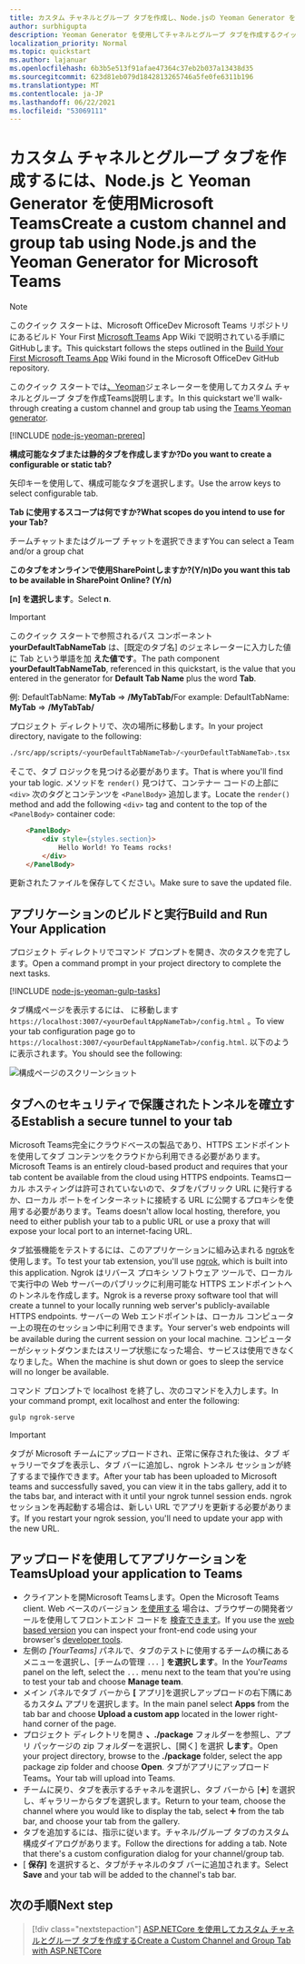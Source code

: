 ```yaml
---
title: カスタム チャネルとグループ タブを作成し、Node.jsの Yeoman Generator を使用Microsoft Teams
author: surbhigupta
description: Yeoman Generator を使用してチャネルとグループ タブを作成するクイック スタート Microsoft Teams。
localization_priority: Normal
ms.topic: quickstart
ms.author: lajanuar
ms.openlocfilehash: 6b3b5e513f91afae47364c37eb2b037a13438d35
ms.sourcegitcommit: 623d81eb079d1842813265746a5fe0fe6311b196
ms.translationtype: MT
ms.contentlocale: ja-JP
ms.lasthandoff: 06/22/2021
ms.locfileid: "53069111"
---
```

# <a name="create-a-custom-channel-and-group-tab-using-nodejs-and-the-yeoman-generator-for-microsoft-teams"></a><span data-ttu-id="ca9ea-103">カスタム チャネルとグループ タブを作成するには、Node.js と Yeoman Generator を使用Microsoft Teams</span><span class="sxs-lookup"><span data-stu-id="ca9ea-103">Create a custom channel and group tab using Node.js and the Yeoman Generator for Microsoft Teams</span></span>

>[!NOTE]
><span data-ttu-id="ca9ea-104">このクイック スタートは、Microsoft OfficeDev Microsoft Teams リポジトリにあるビルド Your First [Microsoft Teams](https://github.com/OfficeDev/generator-teams/wiki/Build-Your-First-Microsoft-Teams-App) App Wiki で説明されている手順にGitHubします。</span><span class="sxs-lookup"><span data-stu-id="ca9ea-104">This quickstart follows the steps outlined in the [Build Your First Microsoft Teams App](https://github.com/OfficeDev/generator-teams/wiki/Build-Your-First-Microsoft-Teams-App) Wiki found in the Microsoft OfficeDev GitHub repository.</span></span>

<span data-ttu-id="ca9ea-105">このクイック スタートでは[、Yeoman](https://github.com/OfficeDev/generator-teams/)ジェネレーターを使用してカスタム チャネルとグループ タブを作成Teams説明します。</span><span class="sxs-lookup"><span data-stu-id="ca9ea-105">In this quickstart we'll walk-through creating a custom channel and group tab using the [Teams Yeoman generator](https://github.com/OfficeDev/generator-teams/).</span></span>

[!INCLUDE [node-js-yeoman-prereq](~/includes/tabs/node-js-yeoman-prereq.md)]

<span data-ttu-id="ca9ea-106">**構成可能なタブまたは静的タブを作成しますか?**</span><span class="sxs-lookup"><span data-stu-id="ca9ea-106">**Do you want to create a configurable or static tab?**</span></span>

<span data-ttu-id="ca9ea-107">矢印キーを使用して、構成可能なタブを選択します。</span><span class="sxs-lookup"><span data-stu-id="ca9ea-107">Use the arrow keys to select configurable tab.</span></span>

<span data-ttu-id="ca9ea-108">**Tab に使用するスコープは何ですか?**</span><span class="sxs-lookup"><span data-stu-id="ca9ea-108">**What scopes do you intend to use for your Tab?**</span></span>

<span data-ttu-id="ca9ea-109">チームチャットまたはグループ チャットを選択できます</span><span class="sxs-lookup"><span data-stu-id="ca9ea-109">You can select a Team and/or a group chat</span></span>

<span data-ttu-id="ca9ea-110">**このタブをオンラインで使用SharePointしますか?(Y/n)**</span><span class="sxs-lookup"><span data-stu-id="ca9ea-110">**Do you want this tab to be available in SharePoint Online? (Y/n)**</span></span> 

<span data-ttu-id="ca9ea-111">**[n] を選択します**。</span><span class="sxs-lookup"><span data-stu-id="ca9ea-111">Select **n**.</span></span>

>[!IMPORTANT]
><span data-ttu-id="ca9ea-112">このクイック スタートで参照されるパス コンポーネント **yourDefaultTabNameTab** は、[既定のタブ名] のジェネレーターに入力した値に Tab という単語を加 **えた値です**。</span><span class="sxs-lookup"><span data-stu-id="ca9ea-112">The path component **yourDefaultTabNameTab**, referenced in this quickstart, is the value that you entered in the generator for **Default Tab Name** plus the word **Tab**.</span></span>
>
><span data-ttu-id="ca9ea-113">例: DefaultTabName: **MyTab**  =>  **/MyTabTab/**</span><span class="sxs-lookup"><span data-stu-id="ca9ea-113">For example: DefaultTabName: **MyTab** => **/MyTabTab/**</span></span>

<span data-ttu-id="ca9ea-114">プロジェクト ディレクトリで、次の場所に移動します。</span><span class="sxs-lookup"><span data-stu-id="ca9ea-114">In your project directory, navigate to the following:</span></span>

```bash
./src/app/scripts/<yourDefaultTabNameTab>/<yourDefaultTabNameTab>.tsx
```

<span data-ttu-id="ca9ea-115">そこで、タブ ロジックを見つける必要があります。</span><span class="sxs-lookup"><span data-stu-id="ca9ea-115">That is where you'll find your tab logic.</span></span> <span data-ttu-id="ca9ea-116">メソッドを `render()` 見つけて、コンテナー コードの上部に `<div>` 次のタグとコンテンツを `<PanelBody>` 追加します。</span><span class="sxs-lookup"><span data-stu-id="ca9ea-116">Locate the `render()` method and add the following `<div>` tag and content to the top of the `<PanelBody>` container code:</span></span>

```html
    <PanelBody>
        <div style={styles.section}>
            Hello World! Yo Teams rocks!
        </div>
    </PanelBody>
```

<span data-ttu-id="ca9ea-117">更新されたファイルを保存してください。</span><span class="sxs-lookup"><span data-stu-id="ca9ea-117">Make sure to save the updated file.</span></span>

## <a name="build-and-run-your-application"></a><span data-ttu-id="ca9ea-118">アプリケーションのビルドと実行</span><span class="sxs-lookup"><span data-stu-id="ca9ea-118">Build and Run Your Application</span></span>

<span data-ttu-id="ca9ea-119">プロジェクト ディレクトリでコマンド プロンプトを開き、次のタスクを完了します。</span><span class="sxs-lookup"><span data-stu-id="ca9ea-119">Open a command prompt in your project directory to complete the next tasks.</span></span>

[!INCLUDE [node-js-yeoman-gulp-tasks](~/includes/tabs/node-js-yeoman-gulp-tasks.md)]

<span data-ttu-id="ca9ea-120">タブ構成ページを表示するには、 に移動します `https://localhost:3007/<yourDefaultAppNameTab>/config.html` 。</span><span class="sxs-lookup"><span data-stu-id="ca9ea-120">To view your tab configuration page go to `https://localhost:3007/<yourDefaultAppNameTab>/config.html`.</span></span> <span data-ttu-id="ca9ea-121">以下のように表示されます。</span><span class="sxs-lookup"><span data-stu-id="ca9ea-121">You should see the following:</span></span>

![構成ページのスクリーンショット](~/assets/images/tab-images/configurationPage.png)

## <a name="establish-a-secure-tunnel-to-your-tab"></a><span data-ttu-id="ca9ea-123">タブへのセキュリティで保護されたトンネルを確立する</span><span class="sxs-lookup"><span data-stu-id="ca9ea-123">Establish a secure tunnel to your tab</span></span>

<span data-ttu-id="ca9ea-124">Microsoft Teams完全にクラウドベースの製品であり、HTTPS エンドポイントを使用してタブ コンテンツをクラウドから利用できる必要があります。</span><span class="sxs-lookup"><span data-stu-id="ca9ea-124">Microsoft Teams is an entirely cloud-based product and requires that your tab content be available from the cloud using HTTPS endpoints.</span></span> <span data-ttu-id="ca9ea-125">Teamsローカル ホスティングは許可されていないので、タブをパブリック URL に発行するか、ローカル ポートをインターネットに接続する URL に公開するプロキシを使用する必要があります。</span><span class="sxs-lookup"><span data-stu-id="ca9ea-125">Teams doesn't allow local hosting, therefore, you need to either publish your tab to a public URL or use a proxy that will expose your local port to an internet-facing URL.</span></span>

<span data-ttu-id="ca9ea-126">タブ拡張機能をテストするには、このアプリケーションに組み込まれる [ngrok](https://ngrok.com/docs)を使用します。</span><span class="sxs-lookup"><span data-stu-id="ca9ea-126">To test your tab extension, you'll use [ngrok](https://ngrok.com/docs), which is built into this application.</span></span> <span data-ttu-id="ca9ea-127">Ngrok はリバース プロキシ ソフトウェア ツールで、ローカルで実行中の Web サーバーのパブリックに利用可能な HTTPS エンドポイントへのトンネルを作成します。</span><span class="sxs-lookup"><span data-stu-id="ca9ea-127">Ngrok is a reverse proxy software tool that will create a tunnel to your locally running web server's publicly-available HTTPS endpoints.</span></span> <span data-ttu-id="ca9ea-128">サーバーの Web エンドポイントは、ローカル コンピューター上の現在のセッション中に利用できます。</span><span class="sxs-lookup"><span data-stu-id="ca9ea-128">Your server's web endpoints will be available during the current session on your local machine.</span></span> <span data-ttu-id="ca9ea-129">コンピューターがシャットダウンまたはスリープ状態になった場合、サービスは使用できなくなりました。</span><span class="sxs-lookup"><span data-stu-id="ca9ea-129">When the machine is shut down or goes to sleep the service will no longer be available.</span></span>

<span data-ttu-id="ca9ea-130">コマンド プロンプトで localhost を終了し、次のコマンドを入力します。</span><span class="sxs-lookup"><span data-stu-id="ca9ea-130">In your command prompt, exit localhost and enter the following:</span></span>

```bash
gulp ngrok-serve
```

> [!IMPORTANT]
> <span data-ttu-id="ca9ea-131">タブが Microsoft チームにアップロードされ、正常に保存された後は、タブ ギャラリーでタブを表示し、タブ バーに追加し、ngrok トンネル セッションが終了するまで操作できます。</span><span class="sxs-lookup"><span data-stu-id="ca9ea-131">After your tab has been uploaded to Microsoft teams and successfully saved, you can view it in the tabs gallery, add it to the tabs bar, and interact with it until your ngrok tunnel session ends.</span></span> <span data-ttu-id="ca9ea-132">ngrok セッションを再起動する場合は、新しい URL でアプリを更新する必要があります。</span><span class="sxs-lookup"><span data-stu-id="ca9ea-132">If you restart your ngrok session, you'll need to update your app with the new URL.</span></span>

## <a name="upload-your-application-to-teams"></a><span data-ttu-id="ca9ea-133">アップロードを使用してアプリケーションをTeams</span><span class="sxs-lookup"><span data-stu-id="ca9ea-133">Upload your application to Teams</span></span>

- <span data-ttu-id="ca9ea-134">クライアントを開Microsoft Teamsします。</span><span class="sxs-lookup"><span data-stu-id="ca9ea-134">Open the Microsoft Teams client.</span></span> <span data-ttu-id="ca9ea-135">Web ベースのバージョン [を使用する](https://teams.microsoft.com) 場合は、ブラウザーの開発者ツールを使用してフロントエンド コードを [検査できます](~/tabs/how-to/developer-tools.md)。</span><span class="sxs-lookup"><span data-stu-id="ca9ea-135">If you use the [web based version](https://teams.microsoft.com) you can inspect your front-end code using your browser's [developer tools](~/tabs/how-to/developer-tools.md).</span></span>
- <span data-ttu-id="ca9ea-136">左側の *[YourTeams]* パネルで、タブのテストに使用するチームの横にあるメニューを選択し、[チームの管理 `...` ] **を選択します**。</span><span class="sxs-lookup"><span data-stu-id="ca9ea-136">In the *YourTeams* panel on the left, select the `...` menu next to the team that you're using to test your tab and choose **Manage team**.</span></span>
- <span data-ttu-id="ca9ea-137">メイン パネルでタブ バーから **[** アプリ]を選択しアップロードの右下隅にあるカスタム アプリを選択します。</span><span class="sxs-lookup"><span data-stu-id="ca9ea-137">In the main panel select **Apps** from the tab bar and choose **Upload a custom app** located in the lower right-hand corner of the page.</span></span>
- <span data-ttu-id="ca9ea-138">プロジェクト ディレクトリを開き **、./package** フォルダーを参照し、アプリ パッケージの zip フォルダーを選択し、[開く] を選択 **します**。</span><span class="sxs-lookup"><span data-stu-id="ca9ea-138">Open your project directory, browse to the **./package** folder, select the app package zip folder and choose **Open**.</span></span> <span data-ttu-id="ca9ea-139">タブがアプリにアップロードTeams。</span><span class="sxs-lookup"><span data-stu-id="ca9ea-139">Your tab will upload into Teams.</span></span>
- <span data-ttu-id="ca9ea-140">チームに戻り、タブを表示するチャネルを選択し、タブ バーから [➕] を選択し、ギャラリーからタブを選択します。</span><span class="sxs-lookup"><span data-stu-id="ca9ea-140">Return to your team, choose the channel where you would like to display the tab, select ➕ from the tab bar, and choose your tab from the gallery.</span></span>
- <span data-ttu-id="ca9ea-141">タブを追加するには、指示に従います。チャネル/グループ タブのカスタム構成ダイアログがあります。</span><span class="sxs-lookup"><span data-stu-id="ca9ea-141">Follow the directions for adding a tab. Note that there's a custom configuration dialog for your channel/group tab.</span></span>
- <span data-ttu-id="ca9ea-142">[ **保存]** を選択すると、タブがチャネルのタブ バーに追加されます。</span><span class="sxs-lookup"><span data-stu-id="ca9ea-142">Select **Save** and your tab will be added to the channel's tab bar.</span></span>

## <a name="next-step"></a><span data-ttu-id="ca9ea-143">次の手順</span><span class="sxs-lookup"><span data-stu-id="ca9ea-143">Next step</span></span>

> [!div class="nextstepaction"]
> [<span data-ttu-id="ca9ea-144">ASP.NETCore を使用してカスタム チャネルとグループ タブを作成する</span><span class="sxs-lookup"><span data-stu-id="ca9ea-144">Create a Custom Channel and Group Tab with ASP.NETCore</span></span>](~/tabs/quickstarts/create-channel-group-tab-dotnet-core.md)
